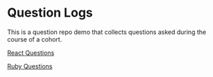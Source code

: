 # Question Logs

This is a question repo demo that collects questions asked during the course of a cohort.

[ React Questions ](./REACT.md)

[ Ruby Questions ](./RUBY.md)